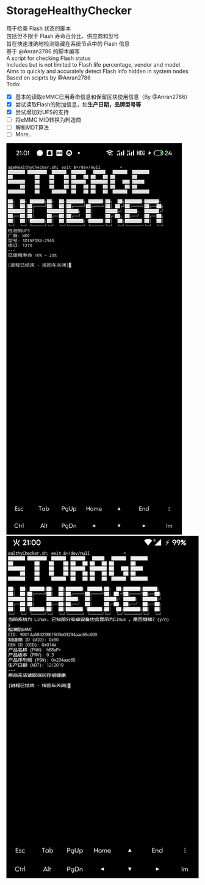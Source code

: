 # StorageHealthyChecker
用于检查 Flash 状态的脚本 </br>
包括但不限于 Flash 寿命百分比、供应商和型号 </br>
旨在快速准确地检测隐藏在系统节点中的 Flash 信息 </br>
基于 @Anran2786 的脚本编写 </br>
A script for checking Flash status </br> 
Includes but is not limited to Flash life percentage, vendor and model </br>
Aims to quickly and accurately detect Flash info hidden in system nodes </br>
Based on sciprts by @Anran2786 </br>
Todo:
- [x] 基本的读取eMMC已用寿命信息和保留区块使用信息（By @Anran2786）
- [x] 尝试读取Flash的附加信息，如**生产日期，品牌型号等**
- [x] 尝试增加对UFS的支持
- [ ] 将eMMC MID转换为制造商
- [ ] 解析MDT算法
- [ ] More..

![UFS](sample/UFS.png)
![eMMC](sample/eMMC.png)

